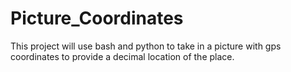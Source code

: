 # Picture_Coordinates
This project will use bash and python to take in a picture with gps coordinates to provide a decimal location of the place.
